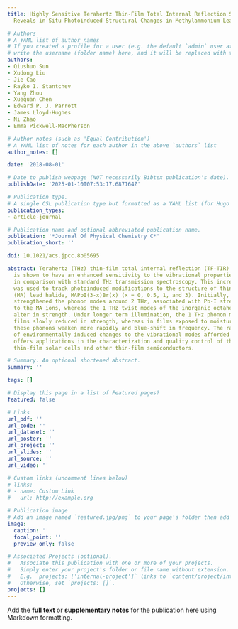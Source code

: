 ```yaml
---
title: Highly Sensitive Terahertz Thin-Film Total Internal Reflection Spectroscopy
  Reveals in Situ Photoinduced Structural Changes in Methylammonium Lead Halide Perovskites

# Authors
# A YAML list of author names
# If you created a profile for a user (e.g. the default `admin` user at `content/authors/admin/`), 
# write the username (folder name) here, and it will be replaced with their full name and linked to their profile.
authors:
- Qiushuo Sun
- Xudong Liu
- Jie Cao
- Rayko I. Stantchev
- Yang Zhou
- Xuequan Chen
- Edward P. J. Parrott
- James Lloyd-Hughes
- Ni Zhao
- Emma Pickwell-MacPherson

# Author notes (such as 'Equal Contribution')
# A YAML list of notes for each author in the above `authors` list
author_notes: []

date: '2018-08-01'

# Date to publish webpage (NOT necessarily Bibtex publication's date).
publishDate: '2025-01-10T07:53:17.687164Z'

# Publication type.
# A single CSL publication type but formatted as a YAML list (for Hugo requirements).
publication_types:
- article-journal

# Publication name and optional abbreviated publication name.
publication: '*Journal Of Physical Chemistry C*'
publication_short: ''

doi: 10.1021/acs.jpcc.8b05695

abstract: Terahertz (THz) thin-film total internal reflection (TF-TIR) spectroscopy
  is shown to have an enhanced sensitivity to the vibrational properties of thin films
  in comparison with standard THz transmission spectroscopy. This increased sensitivity
  was used to track photoinduced modifications to the structure of thin films of methylammonium
  (MA) lead halide, MAPbI(3-x)Br(x) (x = 0, 0.5, 1, and 3). Initially, illumination
  strengthened the phonon modes around 2 THz, associated with Pb-I stretch modes coupled
  to the MA ions, whereas the 1 THz twist modes of the inorganic octahedra did not
  alter in strength. Under longer term illumination, the 1 THz phonon modes of encapsulated
  films slowly reduced in strength, whereas in films exposed to moisture and oxygen,
  these phonons weaken more rapidly and blue-shift in frequency. The rapid monitoring
  of environmentally induced changes to the vibrational modes afforded by TF-TIR spectroscopy
  offers applications in the characterization and quality control of the perovskite
  thin-film solar cells and other thin-film semiconductors.

# Summary. An optional shortened abstract.
summary: ''

tags: []

# Display this page in a list of Featured pages?
featured: false

# Links
url_pdf: ''
url_code: ''
url_dataset: ''
url_poster: ''
url_project: ''
url_slides: ''
url_source: ''
url_video: ''

# Custom links (uncomment lines below)
# links:
# - name: Custom Link
#   url: http://example.org

# Publication image
# Add an image named `featured.jpg/png` to your page's folder then add a caption below.
image:
  caption: ''
  focal_point: ''
  preview_only: false

# Associated Projects (optional).
#   Associate this publication with one or more of your projects.
#   Simply enter your project's folder or file name without extension.
#   E.g. `projects: ['internal-project']` links to `content/project/internal-project/index.md`.
#   Otherwise, set `projects: []`.
projects: []
---
```


Add the **full text** or **supplementary notes** for the publication here using Markdown formatting.
